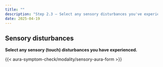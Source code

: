 ```yaml
---
title: ""
description: "Step 2.3 – Select any sensory disturbances you've experienced."
date: 2025-04-19
---
```


## Sensory disturbances

**Select any sensory (touch) disturbances you have experienced.**

<link rel="stylesheet" href="/css/symptom-check.css">

{{< aura-symptom-check/modality/sensory-aura-form >}}

<script src="/js/aura-symptom-check/modality/sensoryAuraStep.js"></script>
